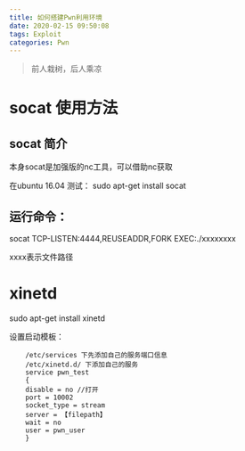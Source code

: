```yaml
---
title: 如何搭建Pwn利用环境
date: 2020-02-15 09:50:08
tags: Exploit
categories: Pwn
---
```


> 前人栽树，后人乘凉


# socat 使用方法

## socat 简介
本身socat是加强版的nc工具，可以借助nc获取

在ubuntu 16.04 测试：
sudo apt-get install socat 


## 运行命令：

socat TCP-LISTEN:4444,REUSEADDR,FORK EXEC:./xxxxxxxx

xxxx表示文件路径

# xinetd


sudo apt-get install xinetd

设置启动模板：
```
    /etc/services 下先添加自己的服务端口信息 
    /etc/xinetd.d/ 下添加自己的服务
    service pwn_test
    {
    disable = no //打开
    port = 10002 
    socket_type = stream
    server = 【filepath】
    wait = no 
    user = pwn_user
    }
```
 

